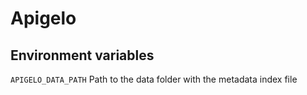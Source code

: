 # Apigelo

## Environment variables
`APIGELO_DATA_PATH` Path to the data folder with the metadata index file
